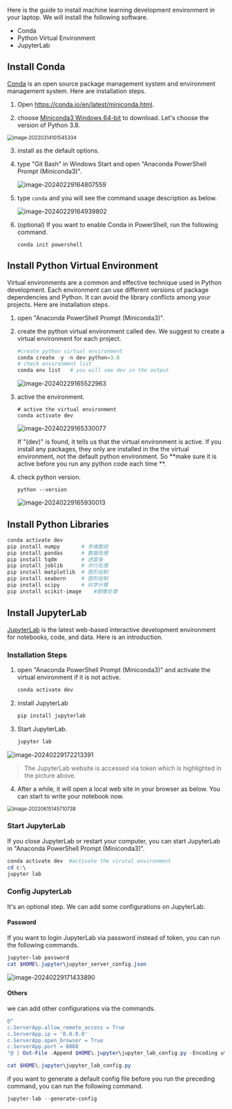 Here is the guide to install machine learning development environment in your laptop.  We will install the following software.

- Conda
- Python Virtual Environment
- JupyterLab

## Install Conda

[Conda](https://docs.conda.io/projects/conda/en/latest/) is an open source package management system and environment management system. Here are installation steps.

1. Open https://conda.io/en/latest/miniconda.html. 

2. choose [Miniconda3 Windows 64-bit](https://repo.anaconda.com/miniconda/Miniconda3-py38_4.11.0-Windows-x86_64.exe) to download. Let's choose the version of Python 3.8.

<img src="images/image-20220314101545334.png" alt="image-20220314101545334" style="zoom:80%;" />

3. install as the default options.

4. type "Git Bash" in Windows Start and open "Anaconda PowerShell Prompt (Miniconda3)".

   ![image-20240229164807559](images/image-20240229164807559.png)

5. type `conda` and you will see the command usage description as below.

   ![image-20240229164939802](images/image-20240229164939802.png)

6. (optional) If you want to enable Conda in PowerShell, run the following command. 

   ~~~
   conda init powershell
   ~~~

## Install Python Virtual Environment

Virtual environments are a common and effective technique used in Python development. Each environment can use different versions of package dependencies and Python. It can avoid the library conflicts among your projects. Here are installation steps.

1. open "Anaconda PowerShell Prompt (Miniconda3)".

2. create the python virtual environment called dev. We suggest to create a virtual environment for each project.

   ~~~powershell
   #create python virtual environment 
   conda create -y -n dev python=3.8
   # check environment list
   conda env list   # you will see dev in the output       
   ~~~

   ![image-20240229165522963](images/image-20240229165522963.png)

3. active the environment.

   ~~~shell
   # active the virtual environment
   conda activate dev
   ~~~

   ![image-20240229165330077](images/image-20240229165330077.png)

   If  "(dev)" is found, it tells us that the virtual environment is active.  If you install any packages, they only are installed in the the virtual environment, not the default python environment. So **make sure it is active before you run any python code each time **. 

4. check python version.

   ~~~shell
   python --version
   ~~~

   ![image-20240229165930013](images/image-20240229165930013.png)

## Install Python Libraries

~~~powershell
conda activate dev
pip install numpy   	# 多维数组
pip install pandas		# 数据处理
pip install tqdm  		# 进度条
pip install joblib 		# 并行处理
pip install matplotlib	# 图形绘制
pip install seaborn 	# 图形绘制
pip install scipy		# 科学计算
pip install scikit-image	#图像处理
~~~



## Install JupyterLab

[JupyterLab](https://jupyterlab.readthedocs.io/en/stable/)  is the latest web-based interactive development environment for notebooks, code, and data. Here is an introduction. 

### Installation Steps

1. open "Anaconda PowerShell Prompt (Miniconda3)" and activate the virtual environment if it is not active.

   ~~~powershell
   conda activate dev
   ~~~

2. install JupyterLab

   ~~~powershell
   pip install jupyterlab
   ~~~

3. Start JupyterLab. 

   ~~~powershell
   jupyter lab
   ~~~
   

![image-20240229172213391](images/image-20240229172213391.png)

> The JupyterLab website is accessed via token which is highlighted in the picture above. 

4. After a while, it will open a local web site in your browser as below. You can start to write your notebook now.

<img src="images/image-20220615145710738.png" alt="image-20220615145710738" style="zoom:80%;" />

### Start JupyterLab 

If you close JupyterLab or restart your computer, you can start JupyterLab in "Anaconda PowerShell Prompt (Miniconda3)".

~~~powershell
conda activate dev  #activate the virutal environment
cd c:\
jupyter lab
~~~

### Config JupyterLab

It's an optional step. We can add some configurations on JupyterLab.  

#### Password

If you want to login JupyterLab via password instead of token,  you can run the following commands.

~~~powershell
jupyter-lab password
cat $HOME\.jupyter\jupyter_server_config.json
~~~

![image-20240229171433890](images/image-20240229171433890.png)

#### Others 

we can add other configurations via the commands.  

~~~PowerShell
@"
c.ServerApp.allow_remote_access = True
c.ServerApp.ip = '0.0.0.0'
c.ServerApp.open_browser = True    
c.ServerApp.port = 8888
"@ | Out-File -Append $HOME\.jupyter\jupyter_lab_config.py -Encoding utf8

cat $HOME\.jupyter\jupyter_lab_config.py
~~~

if you want to generate a default config file before you run the preceding command, you can run the following command.

~~~powershell
jupyter-lab --generate-config 
~~~

